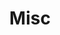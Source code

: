 ---
title: Misc
description: Random stuff I felt like the world needed to know
image:

# Badge style
style:
    background: "#2a9d8f"
    color: "#fff"
---